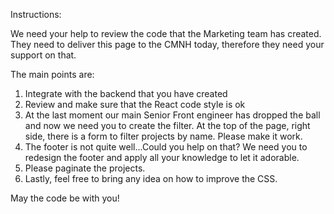 Instructions:

We need your help to review the code that the Marketing team has created. They need to deliver this page to the CMNH today, therefore they need your support on that.

The main points are:

1. Integrate with the backend that you have created
2. Review and make sure that the React code style is ok
3. At the last moment our main Senior Front engineer has dropped the ball and now we need you to create the filter. At the top of the page, right side, there is a form to filter projects by name. Please make it work.
4. The footer is not quite well...Could you help on that? We need you to redesign the footer and apply all your knowledge to let it adorable.
5. Please paginate the projects.
6. Lastly, feel free to bring any idea on how to improve the CSS.

May the code be with you!
